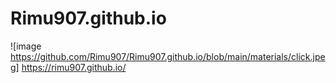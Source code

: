 # Rimu907.github.io
![image https://github.com/Rimu907/Rimu907.github.io/blob/main/materials/click.jpeg]
https://rimu907.github.io/
